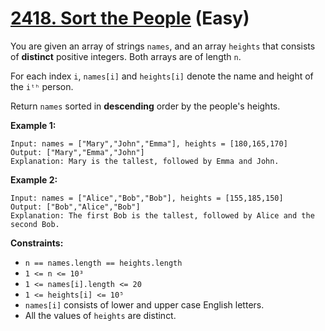 # [2418. Sort the People][link] (Easy)

[link]: https://leetcode.com/problems/sort-the-people/

You are given an array of strings `names`, and an array `heights` that consists of **distinct**
positive integers. Both arrays are of length `n`.

For each index `i`, `names[i]` and `heights[i]` denote the name and height of the `iᵗʰ` person.

Return `names` sorted in **descending** order by the people's heights.

**Example 1:**

```
Input: names = ["Mary","John","Emma"], heights = [180,165,170]
Output: ["Mary","Emma","John"]
Explanation: Mary is the tallest, followed by Emma and John.
```

**Example 2:**

```
Input: names = ["Alice","Bob","Bob"], heights = [155,185,150]
Output: ["Bob","Alice","Bob"]
Explanation: The first Bob is the tallest, followed by Alice and the second Bob.
```

**Constraints:**

- `n == names.length == heights.length`
- `1 <= n <= 10³`
- `1 <= names[i].length <= 20`
- `1 <= heights[i] <= 10⁵`
- `names[i]` consists of lower and upper case English letters.
- All the values of `heights` are distinct.
